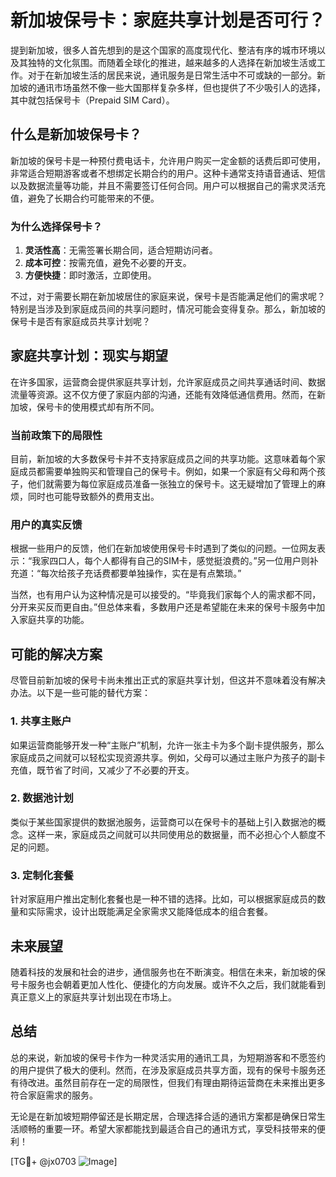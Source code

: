 # 新加坡保号卡：家庭共享计划是否可行？

提到新加坡，很多人首先想到的是这个国家的高度现代化、整洁有序的城市环境以及其独特的文化氛围。而随着全球化的推进，越来越多的人选择在新加坡生活或工作。对于在新加坡生活的居民来说，通讯服务是日常生活中不可或缺的一部分。新加坡的通讯市场虽然不像一些大国那样复杂多样，但也提供了不少吸引人的选择，其中就包括保号卡（Prepaid SIM Card）。

## 什么是新加坡保号卡？

新加坡的保号卡是一种预付费电话卡，允许用户购买一定金额的话费后即可使用，非常适合短期游客或者不想绑定长期合约的用户。这种卡通常支持语音通话、短信以及数据流量等功能，并且不需要签订任何合同。用户可以根据自己的需求灵活充值，避免了长期合约可能带来的不便。

### 为什么选择保号卡？
1. **灵活性高**：无需签署长期合同，适合短期访问者。
2. **成本可控**：按需充值，避免不必要的开支。
3. **方便快捷**：即时激活，立即使用。

不过，对于需要长期在新加坡居住的家庭来说，保号卡是否能满足他们的需求呢？特别是当涉及到家庭成员间的共享问题时，情况可能会变得复杂。那么，新加坡的保号卡是否有家庭成员共享计划呢？

## 家庭共享计划：现实与期望

在许多国家，运营商会提供家庭共享计划，允许家庭成员之间共享通话时间、数据流量等资源。这不仅方便了家庭内部的沟通，还能有效降低通信费用。然而，在新加坡，保号卡的使用模式却有所不同。

### 当前政策下的局限性
目前，新加坡的大多数保号卡并不支持家庭成员之间的共享功能。这意味着每个家庭成员都需要单独购买和管理自己的保号卡。例如，如果一个家庭有父母和两个孩子，他们就需要为每位家庭成员准备一张独立的保号卡。这无疑增加了管理上的麻烦，同时也可能导致额外的费用支出。

### 用户的真实反馈
根据一些用户的反馈，他们在新加坡使用保号卡时遇到了类似的问题。一位网友表示：“我家四口人，每个人都得有自己的SIM卡，感觉挺浪费的。”另一位用户则补充道：“每次给孩子充话费都要单独操作，实在是有点繁琐。”

当然，也有用户认为这种情况是可以接受的。“毕竟我们家每个人的需求都不同，分开来买反而更自由。”但总体来看，多数用户还是希望能在未来的保号卡服务中加入家庭共享的功能。

## 可能的解决方案

尽管目前新加坡的保号卡尚未推出正式的家庭共享计划，但这并不意味着没有解决办法。以下是一些可能的替代方案：

### 1. 共享主账户
如果运营商能够开发一种“主账户”机制，允许一张主卡为多个副卡提供服务，那么家庭成员之间就可以轻松实现资源共享。例如，父母可以通过主账户为孩子的副卡充值，既节省了时间，又减少了不必要的开支。

### 2. 数据池计划
类似于某些国家提供的数据池服务，运营商可以在保号卡的基础上引入数据池的概念。这样一来，家庭成员之间就可以共同使用总的数据量，而不必担心个人额度不足的问题。

### 3. 定制化套餐
针对家庭用户推出定制化套餐也是一种不错的选择。比如，可以根据家庭成员的数量和实际需求，设计出既能满足全家需求又能降低成本的组合套餐。

## 未来展望

随着科技的发展和社会的进步，通信服务也在不断演变。相信在未来，新加坡的保号卡服务也会朝着更加人性化、便捷化的方向发展。或许不久之后，我们就能看到真正意义上的家庭共享计划出现在市场上。

## 总结

总的来说，新加坡的保号卡作为一种灵活实用的通讯工具，为短期游客和不愿签约的用户提供了极大的便利。然而，在涉及家庭成员共享方面，现有的保号卡服务还有待改进。虽然目前存在一定的局限性，但我们有理由期待运营商在未来推出更多符合家庭需求的服务。

无论是在新加坡短期停留还是长期定居，合理选择合适的通讯方案都是确保日常生活顺畅的重要一环。希望大家都能找到最适合自己的通讯方式，享受科技带来的便利！

[TG💪+ @jx0703 ![Image](https://github.com/user-attachments/assets/dbca1d08-cadb-493c-b0ec-ad6f7a83f270)]